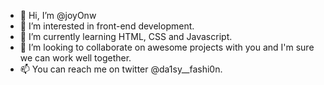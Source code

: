 - 👋 Hi, I’m @joyOnw
- 👀 I’m interested in front-end development.
- 🌱 I’m currently learning HTML, CSS and Javascript.
- 💞️ I’m looking to collaborate on awesome projects with you and I'm sure we can work well together.
- 📫 You can reach me on twitter @da1sy__fashi0n.

<!---
joyOnw/joyOnw is a ✨ special ✨ repository because its `README.md` (this file) appears on your GitHub profile.
You can click the Preview link to take a look at your changes.
--->
